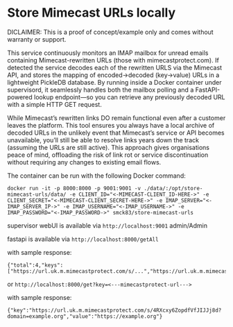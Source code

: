 # Store Mimecast URLs locally

DICLAIMER: This is a proof of concept/example only and comes without warranty or support.

This service continuously monitors an IMAP mailbox for unread emails containing Mimecast-rewritten URLs (those with mimecastprotect.com). If detected the service decodes each of the rewritten URLS via the Mimecast API, and stores the mapping of encoded→decoded  (key→value) URLs in a lightweight PickleDB database. By running inside a Docker container under supervisord, it seamlessly handles both the mailbox polling and a FastAPI-powered lookup endpoint—so you can retrieve any previously decoded URL with a simple HTTP GET request.

While Mimecast’s rewritten links DO remain functional even after a customer leaves the platform. This tool ensures you always have a local archive of decoded URLs in the unlikely event that Mimecast’s service or API becomes unavailable, you’ll still be able to resolve links years down the track (assuming the URLs are still active). This approach gives organisations peace of mind, offloading the risk of link rot or service discontinuation without requiring any changes to existing email flows.


The container can be run with the following Docker command:

````
docker run -it -p 8000:8000 -p 9001:9001 -v ./data/:/opt/store-mimecast-urls/data/ -e CLIENT_ID="<-MIMECAST-CLIENT_ID-HERE->" -e CLIENT_SECRET="<-MIMECAST-CLIENT_SECRET-HERE->" -e IMAP_SERVER="<-IMAP_SERVER_IP->" -e IMAP_USERNAME="<-IMAP_USERNAME->" -e IMAP_PASSWORD="<-IMAP_PASSWORD->" smck83/store-mimecast-urls
````

supervisor webUI is available via
`http://localhost:9001`
admin/Admin

fastapi is available via
`http://localhost:8000/getAll`

with sample response:
````
{"total":4,"keys":["https://url.uk.m.mimecastprotect.com/s/...","https://url.uk.m.mimecastprotect.com/s/...","https://url.uk.m.mimecastprotect.com/s/...","https://url.uk.m.mimecastprotect.com/s/..."]
````

or
`http://localhost:8000/get?key=<---mimecastprotect-url--->`

with sample response:
````
{"key":"https://url.uk.m.mimecastprotect.com/s/4RXcxy6ZopdfVfJIJJj8d?domain=example.org","value":"https://example.org"}
````
